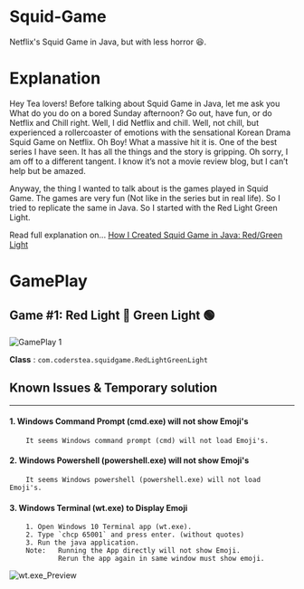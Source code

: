 # Squid-Game
Netflix's Squid Game in Java, but with less horror 😆. 

# Explanation
Hey Tea lovers! Before talking about Squid Game in Java, let me ask you What do you do on a bored Sunday afternoon? Go out, have fun, or do Netflix and Chill right. Well, I did Netflix and chill. Well, not chill, but experienced a rollercoaster of emotions with the sensational Korean Drama Squid Game on Netflix. Oh Boy! What a massive hit it is. One of the best series I have seen. It has all the things and the story is gripping. Oh sorry, I am off to a different tangent. I know it’s not a movie review blog, but I can’t help but be amazed.

Anyway, the thing I wanted to talk about is the games played in Squid Game. The games are very fun (Not like in the series but in real life). So I tried to replicate the same in Java. So I started with the Red Light Green Light.

Read full explanation on... [How I Created Squid Game in Java: Red/Green Light](https://www.coderstea.com/post/java/how-i-created-squid-game-in-java-red-green-light/)

# GamePlay 

## Game #1: Red Light 🔴 Green Light 🟢
![GamePlay 1](https://media.giphy.com/media/SopXUq7XkQgH4ngegZ/giphy.gif)

**Class** : `com.coderstea.squidgame.RedLightGreenLight`

## Known Issues & Temporary solution

-----------------------------------

#### 1. Windows Command Prompt (cmd.exe) will not show Emoji's
        It seems Windows command prompt (cmd) will not load Emoji's.
#### 2. Windows Powershell (powershell.exe) will not show Emoji's
        It seems Windows powershell (powershell.exe) will not load Emoji's.
#### 3. Windows Terminal (wt.exe) to Display Emoji
        1. Open Windows 10 Terminal app (wt.exe).
        2. Type `chcp 65001` and press enter. (without quotes)
        3. Run the java application.
        Note:   Running the App directly will not show Emoji. 
                Rerun the app again in same window must show emoji.

![wt.exe_Preview](https://media0.giphy.com/media/8IdEb6FSox4siJrUuW/giphy.gif?cid=790b7611dcd7587d322d3abfdbb481e50c670b9c4dbb26a5&rid=giphy.gif&ct=g)